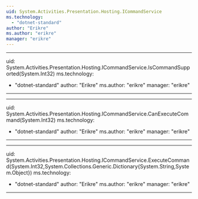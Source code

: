 ```yaml
---
uid: System.Activities.Presentation.Hosting.ICommandService
ms.technology: 
  - "dotnet-standard"
author: "Erikre"
ms.author: "erikre"
manager: "erikre"
---
```


---
uid: System.Activities.Presentation.Hosting.ICommandService.IsCommandSupported(System.Int32)
ms.technology: 
  - "dotnet-standard"
author: "Erikre"
ms.author: "erikre"
manager: "erikre"
---

---
uid: System.Activities.Presentation.Hosting.ICommandService.CanExecuteCommand(System.Int32)
ms.technology: 
  - "dotnet-standard"
author: "Erikre"
ms.author: "erikre"
manager: "erikre"
---

---
uid: System.Activities.Presentation.Hosting.ICommandService.ExecuteCommand(System.Int32,System.Collections.Generic.Dictionary{System.String,System.Object})
ms.technology: 
  - "dotnet-standard"
author: "Erikre"
ms.author: "erikre"
manager: "erikre"
---

